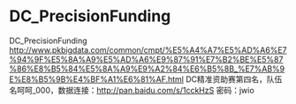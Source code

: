 # DC_PrecisionFunding
DC_PrecisionFunding
http://www.pkbigdata.com/common/cmpt/%E5%A4%A7%E5%AD%A6%E7%94%9F%E5%8A%A9%E5%AD%A6%E9%87%91%E7%B2%BE%E5%87%86%E8%B5%84%E5%8A%A9%E9%A2%84%E6%B5%8B_%E7%AB%9E%E8%B5%9B%E4%BF%A1%E6%81%AF.html
DC精准资助赛第四名，队伍名呵呵_000，数据连接：http://pan.baidu.com/s/1cckHzS 密码：jwio
